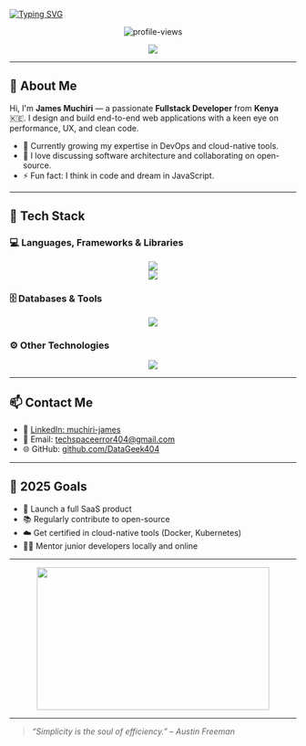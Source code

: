[![Typing SVG](https://readme-typing-svg.demolab.com?font=Fira+Code&size=28&pause=1000&color=00FF94&vCenter=true&width=1000&height=60&lines=Hi+there+👋+I'm+James+Muchiri;+A+Creative+Fullstack+Developer;+I+Build+End-to-End+Digital+Solutions)](https://git.io/typing-svg)

<p align="center">
  <img src="https://komarev.com/ghpvc/?username=James-muchiri&label=Profile%20Views&color=0e75b6&style=flat" alt="profile-views" />
</p>

<div align="center">
  <img src="https://readme-typing-svg.herokuapp.com?font=Source+Code+Pro&size=24&duration=3000&pause=500&color=F7D700&center=true&vCenter=true&width=800&lines=Turning+ideas+into+scalable+solutions...;Always+learning,+always+building..." />
</div>

---

## 👋 About Me

Hi, I'm **James Muchiri** — a passionate **Fullstack Developer** from **Kenya** 🇰🇪. I design and build end-to-end web applications with a keen eye on performance, UX, and clean code.

- 🌱 Currently growing my expertise in DevOps and cloud-native tools.
- 💬 I love discussing software architecture and collaborating on open-source.
- ⚡ Fun fact: I think in code and dream in JavaScript.

---

## 🔧 Tech Stack

### 💻 Languages, Frameworks & Libraries

<div align="center">
  <img src="https://skillicons.dev/icons?i=html,css,js,php,python,cs,kotlin" />
  <br/>
  <img src="https://skillicons.dev/icons?i=nodejs,express,laravel,django,bootstrap,jquery" />
</div>

### 🗄️ Databases & Tools

<div align="center">
  <img src="https://skillicons.dev/icons?i=mysql,mongodb,sqlite,aws,heroku,postman" />
</div>

### ⚙️ Other Technologies

<div align="center">
  <img src="https://skillicons.dev/icons?i=apache,npm,electron" />
</div>

---


## 📫 Contact Me

- 🔗 [LinkedIn: muchiri-james](https://www.linkedin.com/in/muchiri-james-12b090317/)
- 📧 Email: [techspaceerror404@gmail.com](mailto:techspaceerror404@gmail.com)
- 🌐 GitHub: [github.com/DataGeek404](https://github.com/DataGeek404)

---

## 🎯 2025 Goals

- 🚀 Launch a full SaaS product
- 📚 Regularly contribute to open-source
- ☁️ Get certified in cloud-native tools (Docker, Kubernetes)
- 👨‍🏫 Mentor junior developers locally and online

---

<p align="center">
  <img src="https://media.giphy.com/media/qgQUggAC3Pfv687qPC/giphy.gif" width="90%" height="250" />
</p>

---

> *“Simplicity is the soul of efficiency.” – Austin Freeman*
